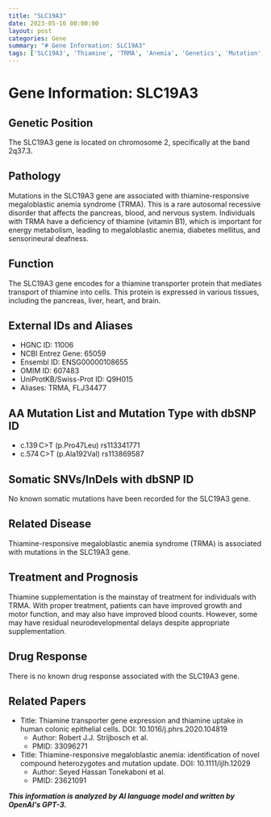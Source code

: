 ```yaml
---
title: "SLC19A3"
date: 2023-05-16 00:00:00
layout: post
categories: Gene
summary: "# Gene Information: SLC19A3"
tags: ['SLC19A3', 'Thiamine', 'TRMA', 'Anemia', 'Genetics', 'Mutation', 'Treatment', 'NeurodevelopmentalDelay']
---
```


# Gene Information: SLC19A3

## Genetic Position
The SLC19A3 gene is located on chromosome 2, specifically at the band 2q37.3.

## Pathology
Mutations in the SLC19A3 gene are associated with thiamine-responsive megaloblastic anemia syndrome (TRMA). This is a rare autosomal recessive disorder that affects the pancreas, blood, and nervous system. Individuals with TRMA have a deficiency of thiamine (vitamin B1), which is important for energy metabolism, leading to megaloblastic anemia, diabetes mellitus, and sensorineural deafness.

## Function
The SLC19A3 gene encodes for a thiamine transporter protein that mediates transport of thiamine into cells. This protein is expressed in various tissues, including the pancreas, liver, heart, and brain.

## External IDs and Aliases
- HGNC ID: 11006
- NCBI Entrez Gene: 65059
- Ensembl ID: ENSG00000108655
- OMIM ID: 607483
- UniProtKB/Swiss-Prot ID: Q9H015
- Aliases: TRMA, FLJ34477

## AA Mutation List and Mutation Type with dbSNP ID
- c.139 C>T (p.Pro47Leu) rs113341771
- c.574 C>T (p.Ala192Val) rs113869587

## Somatic SNVs/InDels with dbSNP ID
No known somatic mutations have been recorded for the SLC19A3 gene.

## Related Disease
Thiamine-responsive megaloblastic anemia syndrome (TRMA) is associated with mutations in the SLC19A3 gene.

## Treatment and Prognosis
Thiamine supplementation is the mainstay of treatment for individuals with TRMA. With proper treatment, patients can have improved growth and motor function, and may also have improved blood counts. However, some may have residual neurodevelopmental delays despite appropriate supplementation.

## Drug Response
There is no known drug response associated with the SLC19A3 gene.

## Related Papers
- Title: Thiamine transporter gene expression and thiamine uptake in human colonic epithelial cells. DOI: 10.1016/j.phrs.2020.104819
  - Author: Robert J.J. Strijbosch et al.
  - PMID: 33096271
- Title: Thiamine-responsive megaloblastic anemia: identification of novel compound heterozygotes and mutation update. DOI: 10.1111/ijlh.12029
  - Author: Seyed Hassan Tonekaboni et al.
  - PMID: 23621091

**_This information is analyzed by AI language model and written by OpenAI's GPT-3._**